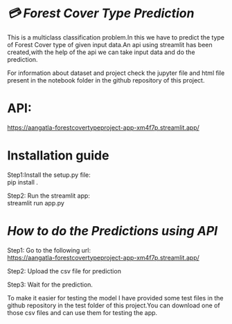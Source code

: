 
# ***💳 Forest Cover Type Prediction***
This is a multiclass classification problem.In this we have to predict the type of Forest Cover type of given input data.An api using streamlit has been created,with the help of the api we can take input data and do the prediction.

For information about dataset and project check the jupyter file and html file present in the notebook folder in the github repository of this project.

# **API:**
https://aangatla-forestcovertypeproject-app-xm4f7p.streamlit.app/


# **Installation guide**

Step1:Install the setup.py file:</br>
pip install .



Step2: Run the streamlit app:</br>
streamlit run app.py




# ***How to do the Predictions using API***

Step1: Go to the following url:</br>
https://aangatla-forestcovertypeproject-app-xm4f7p.streamlit.app/

Step2: Upload the csv file for prediction

Step3: Wait for the prediction.

To make it easier for testing the model I have provided
some test files in the github repository in the test folder of this
project.You can download one of those csv files and
can use them for testing the app.

